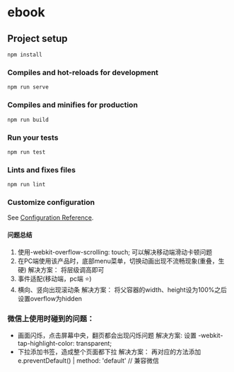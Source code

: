 # ebook

## Project setup
```
npm install
```

### Compiles and hot-reloads for development
```
npm run serve
```

### Compiles and minifies for production
```
npm run build
```

### Run your tests
```
npm run test
```

### Lints and fixes files
```
npm run lint
```

### Customize configuration
See [Configuration Reference](https://cli.vuejs.org/config/).


#### 问题总结
  1. 使用-webkit-overflow-scrolling: touch; 可以解决移动端滑动卡顿问题
  2. 在PC端使用该产品时，底部menu菜单，切换动画出现不流畅现象(重叠，生硬)
        解决方案： 将层级调高即可
  3. 事件适配(移动端，pc端 ⭐)
  4. 横向、竖向出现滚动条
        解决方案： 将父容器的width、height设为100%之后设置overflow为hidden

### 微信上使用时碰到的问题：
  * 画面闪烁，点击屏幕中央，翻页都会出现闪烁问题
      解决方案:
        设置 -webkit-tap-highlight-color: transparent;
  * 下拉添加书签，造成整个页面都下拉
      解决方案：
        再对应的方法添加 
            e.preventDefault() | method: 'default' // 兼容微信